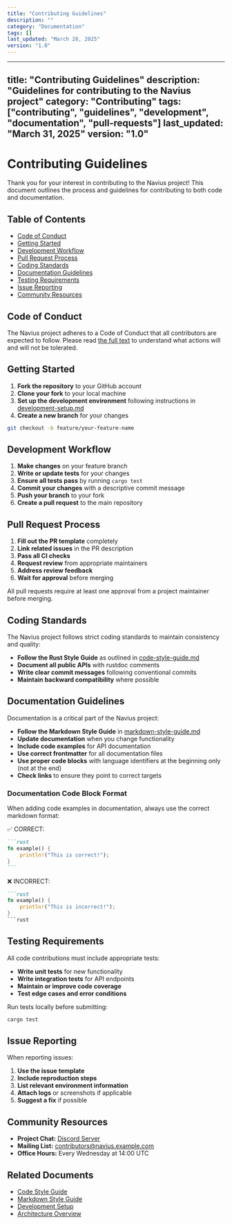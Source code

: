 ```yaml
---
title: "Contributing Guidelines"
description: ""
category: "Documentation"
tags: []
last_updated: "March 28, 2025"
version: "1.0"
---
```


---
title: "Contributing Guidelines"
description: "Guidelines for contributing to the Navius project"
category: "Contributing"
tags: ["contributing", "guidelines", "development", "documentation", "pull-requests"]
last_updated: "March 31, 2025"
version: "1.0"
---

# Contributing Guidelines

Thank you for your interest in contributing to the Navius project! This document outlines the process and guidelines for contributing to both code and documentation.

## Table of Contents

- [Code of Conduct](#code-of-conduct)
- [Getting Started](#getting-started)
- [Development Workflow](#development-workflow)
- [Pull Request Process](#pull-request-process)
- [Coding Standards](#coding-standards)
- [Documentation Guidelines](#documentation-guidelines)
- [Testing Requirements](#testing-requirements)
- [Issue Reporting](#issue-reporting)
- [Community Resources](#community-resources)

## Code of Conduct

The Navius project adheres to a Code of Conduct that all contributors are expected to follow. Please read [the full text](code-of-conduct.md) to understand what actions will and will not be tolerated.

## Getting Started

1. **Fork the repository** to your GitHub account
2. **Clone your fork** to your local machine
3. **Set up the development environment** following instructions in [development-setup.md](development-setup.md)
4. **Create a new branch** for your changes

```bash
git checkout -b feature/your-feature-name
```

## Development Workflow

1. **Make changes** on your feature branch
2. **Write or update tests** for your changes
3. **Ensure all tests pass** by running `cargo test`
4. **Commit your changes** with a descriptive commit message
5. **Push your branch** to your fork
6. **Create a pull request** to the main repository

## Pull Request Process

1. **Fill out the PR template** completely
2. **Link related issues** in the PR description
3. **Pass all CI checks**
4. **Request review** from appropriate maintainers
5. **Address review feedback**
6. **Wait for approval** before merging

All pull requests require at least one approval from a project maintainer before merging.

## Coding Standards

The Navius project follows strict coding standards to maintain consistency and quality:

- **Follow the Rust Style Guide** as outlined in [code-style-guide.md](code-style-guide.md)
- **Document all public APIs** with rustdoc comments
- **Write clear commit messages** following conventional commits
- **Maintain backward compatibility** where possible

## Documentation Guidelines

Documentation is a critical part of the Navius project:

- **Follow the Markdown Style Guide** in [markdown-style-guide.md](markdown-style-guide.md)
- **Update documentation** when you change functionality
- **Include code examples** for API documentation
- **Use correct frontmatter** for all documentation files
- **Use proper code blocks** with language identifiers at the beginning only (not at the end)
- **Check links** to ensure they point to correct targets

### Documentation Code Block Format

When adding code examples in documentation, always use the correct markdown format:

✅ CORRECT:
````markdown
```rust
fn example() {
    println!("This is correct!");
}
```
````

❌ INCORRECT:
````markdown
```rust
fn example() {
    println!("This is incorrect!");
}
```rust
````

## Testing Requirements

All code contributions must include appropriate tests:

- **Write unit tests** for new functionality
- **Write integration tests** for API endpoints
- **Maintain or improve code coverage**
- **Test edge cases and error conditions**

Run tests locally before submitting:

```bash
cargo test
```

## Issue Reporting

When reporting issues:

1. **Use the issue template**
2. **Include reproduction steps**
3. **List relevant environment information**
4. **Attach logs** or screenshots if applicable
5. **Suggest a fix** if possible

## Community Resources

- **Project Chat:** [Discord Server](https://discord.gg/navius)
- **Mailing List:** contributors@navius.example.com
- **Office Hours:** Every Wednesday at 14:00 UTC

## Related Documents

- [Code Style Guide](code-style-guide.md)
- [Markdown Style Guide](markdown-style-guide.md)
- [Development Setup](development-setup.md)
- [Architecture Overview](../05_reference/architecture/overview.md) 
